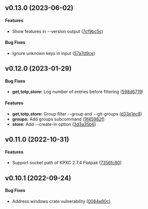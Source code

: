 <a name="v0.13.0"></a>
## v0.13.0 (2023-06-02)


#### Features

*   Show features in --version output ([7cf9bc5c](https://github.com/Frederick888/git-credential-keepassxc/commit/7cf9bc5ca73132c7f84f7586fa5a43232db78c29))

#### Bug Fixes

*   Ignore unknown keys in input ([57a7d9ce](https://github.com/Frederick888/git-credential-keepassxc/commit/57a7d9ce269cb3f06ef2f6e7448edf9af9b21afb))



<a name="v0.12.0"></a>
## v0.12.0 (2023-01-29)


#### Bug Fixes

* **get,totp,store:**  Log number of entries before filtering ([598d6719](https://github.com/Frederick888/git-credential-keepassxc/commit/598d671940a438db8532633f20eda4afce7b6e4a))

#### Features

* **get,totp,store:**  Group filter --group and --git-groups ([d33e1ec8](https://github.com/Frederick888/git-credential-keepassxc/commit/d33e1ec8e627d24a52dee85e939b40d0c43c4967))
* **groups:**  Add groups subcommand ([9f45982f](https://github.com/Frederick888/git-credential-keepassxc/commit/9f45982ff2cc7a43cb8fd02a05617297721423ed))
* **store:**  Add --create-in option ([3d3a35b6](https://github.com/Frederick888/git-credential-keepassxc/commit/3d3a35b6169af94d850177bbb009694d597d0ac5))



<a name="v0.11.0"></a>
## v0.11.0 (2022-10-31)


#### Features

*   Support socket path of KPXC 2.7.4 Flatpak ([7356fc80](https://github.com/Frederick888/git-credential-keepassxc/commit/7356fc8021bae1596b41105209dee86c44783a9a))



<a name="v0.10.1"></a>
## v0.10.1 (2022-09-24)


#### Bug Fixes

*   Address windows crate vulnerability ([0084e80c](https://github.com/Frederick888/git-credential-keepassxc/commit/0084e80cc8a65355f7190eb07b0f2431a1fe7381))
